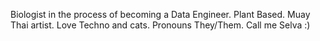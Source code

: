 Biologist in the process of becoming a Data Engineer.
Plant Based.
Muay Thai artist.
Love Techno and cats.
Pronouns They/Them.
Call me Selva :) 
